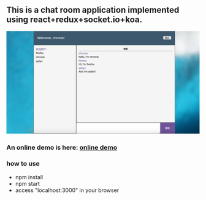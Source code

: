 ##  This is a chat room application implemented using react+redux+socket.io+koa.

 ![](./dist/resource/preview.png)

### An online demo is here: [online demo](https://desolate-fortress-76848.herokuapp.com/)

###  how to use
  * npm install
  * npm start
  * access "localhost:3000" in your browser
